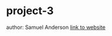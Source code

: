 # project-3
author: Samuel Anderson
[link to website](http://127.0.0.1:5500/html/the-full-palette.html)
